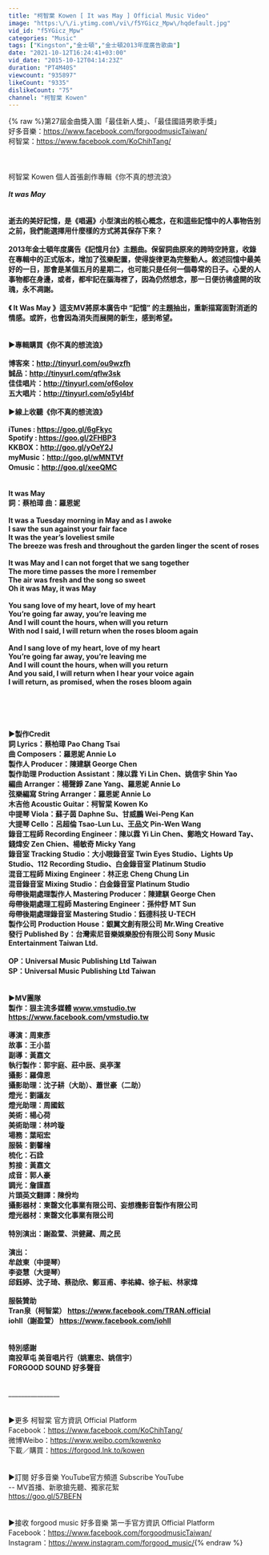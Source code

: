 ```yaml
---
title: "柯智棠 Kowen [ It was May ] Official Music Video"
image: "https:\/\/i.ytimg.com\/vi\/f5YGicz_Mpw\/hqdefault.jpg"
vid_id: "f5YGicz_Mpw"
categories: "Music"
tags: ["Kingston","金士頓","金士頓2013年度廣告歌曲"]
date: "2021-10-12T16:24:41+03:00"
vid_date: "2015-10-12T04:14:23Z"
duration: "PT4M40S"
viewcount: "935897"
likeCount: "9335"
dislikeCount: "75"
channel: "柯智棠 Kowen"
---
```

{% raw %}第27屆金曲獎入圍「最佳新人獎」、「最佳國語男歌手獎」<br />好多音樂：<a rel="nofollow" target="blank" href="https://www.facebook.com/forgoodmusicTaiwan/">https://www.facebook.com/forgoodmusicTaiwan/</a><br />柯智棠：<a rel="nofollow" target="blank" href="https://www.facebook.com/KoChihTang/">https://www.facebook.com/KoChihTang/</a><br /><br /><br /><br />柯智棠 Kowen 個人首張創作專輯《你不真的想流浪》 <br /><br />___________________________________________It was May_______<br /><br /><br />逝去的美好記憶，是《唱遍》小型演出的核心概念，在和這些記憶中的人事物告別之前，我們能選擇用什麼樣的方式將其保存下來？<br /><br />2013年金士頓年度廣告《記憶月台》主題曲。保留詞曲原來的跨時空詩意，收錄在專輯中的正式版本，增加了弦樂配置，使得旋律更為完整動人。敘述回憶中最美好的一日，那會是某個五月的星期二，也可能只是任何一個尋常的日子。心愛的人事物都在身邊，或者，都牢記在腦海裡了，因為仍然想念，那一日便彷彿盛開的玫瑰，永不凋謝。<br /><br />《 It Was May 》這支MV將原本廣告中 “記憶” 的主題抽出，重新描寫面對消逝的情感。或許，也會因為消失而展開的新生，感到希望。<br /><br /><br />▶專輯購買____《你不真的想流浪》<br /><br />博客來：<a rel="nofollow" target="blank" href="http://tinyurl.com/ou9wzfh">http://tinyurl.com/ou9wzfh</a><br />誠品：<a rel="nofollow" target="blank" href="http://tinyurl.com/qflw3sk">http://tinyurl.com/qflw3sk</a><br />佳佳唱片：<a rel="nofollow" target="blank" href="http://tinyurl.com/of6olov">http://tinyurl.com/of6olov</a><br />五大唱片：<a rel="nofollow" target="blank" href="http://tinyurl.com/o5yl4bf">http://tinyurl.com/o5yl4bf</a><br /><br />▶線上收聽____《你不真的想流浪》<br /><br />iTunes : <a rel="nofollow" target="blank" href="https://goo.gl/6gFkyc">https://goo.gl/6gFkyc</a><br />Spotify : <a rel="nofollow" target="blank" href="https://goo.gl/2FHBP3">https://goo.gl/2FHBP3</a><br />KKBOX：<a rel="nofollow" target="blank" href="http://goo.gl/yOeY2J">http://goo.gl/yOeY2J</a><br />myMusic：<a rel="nofollow" target="blank" href="http://goo.gl/wMNTVf">http://goo.gl/wMNTVf</a><br />Omusic：<a rel="nofollow" target="blank" href="http://goo.gl/xeeQMC">http://goo.gl/xeeQMC</a><br /><br /><br />It was May <br />詞：蔡柏璋  曲：羅恩妮<br /><br />It was a Tuesday morning in May and as I awoke<br />I saw the sun against your fair face<br />It was the year’s loveliest smile<br />The breeze was fresh and throughout the garden linger the scent of roses<br /><br />It was May and I can not forget that we sang together<br />The more time passes the more I remember<br />The air was fresh and the song so sweet<br />Oh it was May, it was May<br /><br />You sang love of my heart, love of my heart<br />You’re going far away, you’re leaving me<br />And I will count the hours, when will you return<br />With nod I said, I will return when the roses bloom again<br /><br />And I sang love of my heart, love of my heart<br />You’re going far away, you’re leaving me<br />And I will count the hours, when will you return<br />And you said, I will return when I hear your voice again<br />I will return, as promised, when the roses bloom again<br /><br /><br />______________________<br /><br /><br />▶製作Credit<br />詞 Lyrics：蔡柏璋 Pao Chang Tsai<br />曲 Composers：羅恩妮 Annie Lo<br />製作人 Producer：陳建騏 George Chen<br />製作助理 Production Assistant：陳以霖 Yi Lin Chen、姚信宇 Shin Yao<br />編曲 Arranger：楊聲錚 Zane Yang、羅恩妮 Annie Lo<br />弦樂編寫 String Arranger：羅恩妮 Annie Lo<br />木吉他 Acoustic Guitar：柯智棠 Kowen Ko<br />中提琴 Viola：蘇子茵 Daphne Su、甘威鵬 Wei-Peng Kan<br />大提琴 Cello：呂超倫 Tsao-Lun Lu、王品文 Pin-Wen Wang<br />錄音工程師 Recording Engineer：陳以霖 Yi Lin Chen、鄭皓文 Howard Tay、錢煒安 Zen Chien、楊敏奇 Micky Yang<br />錄音室 Tracking Studio：大小眼錄音室 Twin Eyes Studio、Lights Up Studio、112 Recording Studio、白金錄音室 Platinum Studio<br />混音工程師 Mixing Engineer：林正忠 Cheng Chung Lin<br />混音錄音室 Mixing Studio：白金錄音室 Platinum Studio<br />母帶後期處理製作人 Mastering Producer：陳建騏 George Chen<br />母帶後期處理工程師 Mastering Engineer：孫仲舒 MT Sun<br />母帶後期處理錄音室 Mastering Studio：鈺德科技 U-TECH<br />製作公司 Production House：銀翼文創有限公司 Mr.Wing Creative<br />發行 Published By：台灣索尼音樂娛樂股份有限公司 Sony Music Entertainment Taiwan Ltd.<br /> <br />OP：Universal Music Publishing Ltd Taiwan <br />SP：Universal Music Publishing Ltd Taiwan<br /><br /><br />▶MV團隊<br />製作：狠主流多媒體   www.vmstudio.tw<br /><a rel="nofollow" target="blank" href="https://www.facebook.com/vmstudio.tw">https://www.facebook.com/vmstudio.tw</a><br /><br />導演：周東彥<br />故事：王小苗<br />副導：黃嘉文<br />執行製作：郭宇庭、莊中辰、吳亭潔<br />攝影：羅偉恩<br />攝影助理：沈子耕（大助）、蕭世豪（二助）<br />燈光：劉議友<br />燈光助理：周國鉉<br />美術：楊心荷<br />美術助理：林吟璇<br />場務：葉昭宏<br />服裝：劉馨檜<br />梳化：石詮<br />剪接：黃嘉文<br />成音：郭人豪<br />調光：詹謹嘉<br />片頭英文翻譯：陳佾均<br />攝影器材：東罄文化事業有限公司、妄想機影音製作有限公司<br />燈光器材：東罄文化事業有限公司<br /><br />特別演出：謝盈萱、洪健藏、周之民<br /><br />演出：<br />牟啟東（中提琴）<br />李姿慧（大提琴）<br />邱鈺婷、沈子琦、蔡劭欣、鄭亘甫、李祐緯、徐子紜、林家煒<br /><br />服裝贊助<br />Tran泉（柯智棠） <a rel="nofollow" target="blank" href="https://www.facebook.com/TRAN.official">https://www.facebook.com/TRAN.official</a><br />iohll（謝盈萱）  <a rel="nofollow" target="blank" href="https://www.facebook.com/iohll">https://www.facebook.com/iohll</a><br /> <br /><br />特別感謝<br />南投草屯 美音唱片行（姚憲忠、姚信宇）<br />FORGOOD SOUND 好多聲音<br /><br /><br />______________________<br /><br /><br />▶更多 柯智棠 官方資訊 Official Platform<br />Facebook：<a rel="nofollow" target="blank" href="https://www.facebook.com/KoChihTang/">https://www.facebook.com/KoChihTang/</a><br />微博Weibo：<a rel="nofollow" target="blank" href="https://www.weibo.com/kowenko">https://www.weibo.com/kowenko</a><br />下載／購買：<a rel="nofollow" target="blank" href="https://forgood.lnk.to/kowen">https://forgood.lnk.to/kowen</a><br /><br /><br />▶訂閱 好多音樂 YouTube官方頻道 Subscribe YouTube<br />-- MV首播、新歌搶先聽、獨家花絮<br /><a rel="nofollow" target="blank" href="https://goo.gl/57BEFN">https://goo.gl/57BEFN</a><br /><br /><br />▶接收 forgood music 好多音樂 第一手官方資訊 Official Platform <br />Facebook：<a rel="nofollow" target="blank" href="https://www.facebook.com/forgoodmusicTaiwan/">https://www.facebook.com/forgoodmusicTaiwan/</a><br />Instagram：<a rel="nofollow" target="blank" href="https://www.instagram.com/forgood_music/">https://www.instagram.com/forgood_music/</a>{% endraw %}
